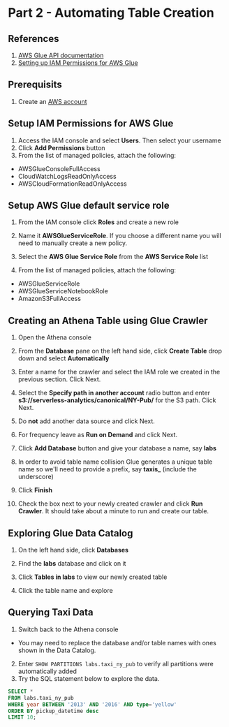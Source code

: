 # Part 2 - Automating Table Creation

## References

1. [AWS Glue API documentation](http://docs.aws.amazon.com/glue/latest/dg/aws-glue-api.html)
2. [Setting up IAM Permissions for AWS Glue](http://docs.aws.amazon.com/glue/latest/dg/getting-started-access.html)

## Prerequisits

1. Create an [AWS account](https://aws.amazon.com/free/)

## Setup IAM Permissions for AWS Glue

1. Access the IAM console and select **Users**.  Then select your username
2. Click **Add Permissions** button
3. From the list of managed policies, attach the following:
  - AWSGlueConsoleFullAccess
  - CloudWatchLogsReadOnlyAccess
  - AWSCloudFormationReadOnlyAccess

## Setup AWS Glue default service role

1. From the IAM console click **Roles** and create a new role
2. Name it **AWSGlueServiceRole**.  If you choose a different name you will need to manually create a new policy.
3. Select the **AWS Glue Service Role** from the **AWS Service Role** list

1. From the list of managed policies, attach the following:
  - AWSGlueServiceRole
  - AWSGlueServiceNotebookRole
  - AmazonS3FullAccess

## Creating an Athena Table using Glue Crawler

1. Open the Athena console
2. From the **Database** pane on the left hand side, click **Create Table** drop down and select **Automatically**

1. Enter a name for the crawler and select the IAM role we created in the previous section.  Click Next.
2. Select the **Specify path in another account** radio button and enter **s3://serverless-analytics/canonical/NY-Pub/** for the S3 path.  Click Next.
3. Do **not** add another data source and click Next.
4. For frequency leave as **Run on Demand** and click Next.
5. Click **Add Database** button and give your database a name, say **labs**
6. In order to avoid table name collision Glue generates a unique table name so we'll need to provide a prefix, say **taxis_** (include the underscore)
7. Click **Finish**
8. Check the box next to your newly created crawler and click **Run Crawler**.  It should take about a minute to run and create our table.

## Exploring Glue Data Catalog

1. On the left hand side, click **Databases**
2. Find the **labs** database and click on it
3. Click **Tables in labs** to view our newly created table

1. Click the table name and explore

## Querying Taxi Data

1. Switch back to the Athena console
  - You may need to replace the database and/or table names with ones shown in the Data Catalog.
2. Enter `SHOW PARTITIONS labs.taxi_ny_pub` to verify all partitions were automatically added
3. Try the SQL statement below to explore the data.

```sql
SELECT *
FROM labs.taxi_ny_pub
WHERE year BETWEEN '2013' AND '2016' AND type='yellow'
ORDER BY pickup_datetime desc
LIMIT 10;
```

